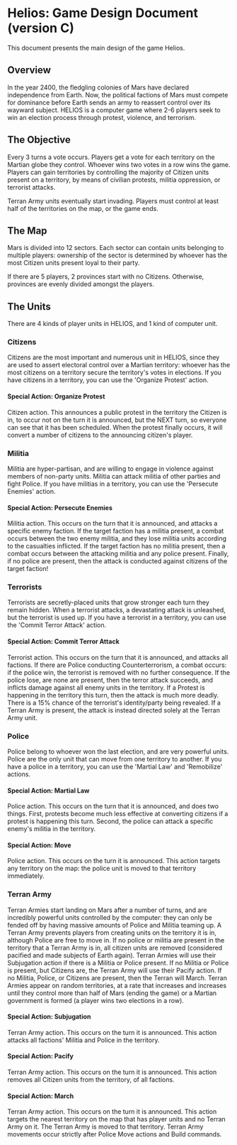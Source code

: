 # Helios: Game Design Document (version C)

This document presents the main design of the game Helios.

## Overview

In the year 2400, the fledgling colonies of Mars have declared independence from Earth. Now, the political factions of Mars must compete for dominance before Earth sends an army to reassert control over its wayward subject. HELIOS is a computer game where 2-6 players seek to win an election process through protest, violence, and terrorism.

## The Objective

Every 3 turns a vote occurs. Players get a vote for each territory on the Martian globe they control. Whoever wins two votes in a row wins the game. Players can gain territories by controlling the majority of Citizen units present on a territory, by means of civilian protests, militia oppression, or terrorist attacks.

Terran Army units eventually start invading. Players must control at least half of the territories on the map, or the game ends.

## The Map

Mars is divided into 12 sectors. Each sector can contain units belonging to multiple players: ownership of the sector is determined by whoever has the most Citizen units present loyal to their party.

If there are 5 players, 2 provinces start with no Citizens. Otherwise, provinces are evenly divided amongst the players.

## The Units

There are 4 kinds of player units in HELIOS, and 1 kind of computer unit.

### Citizens

Citizens are the most important and numerous unit in HELIOS, since they are used to assert electoral control over a Martian territory: whoever has the most citizens on a territory secure the territory's votes in elections. If you have citizens in a territory, you can use the 'Organize Protest' action.

#### Special Action: Organize Protest

Citizen action. This announces a public protest in the territory the Citizen is in, to occur not on the turn it is announced, but the NEXT turn, so everyone can see that it has been scheduled. When the protest finally occurs, it will convert a number of citizens to the announcing citizen's player.

### Militia

Militia are hyper-partisan, and are willing to engage in violence against members of non-party units. Militia can attack militia of other parties and fight Police. If you have militias in a territory, you can use the 'Persecute Enemies' action.

#### Special Action: Persecute Enemies

Militia action. This occurs on the turn that it is announced, and attacks a specific enemy faction. If the target faction has a militia present, a combat occurs between the two enemy militia, and they lose militia units according to the casualties inflicted. If the target faction has no militia present, then a combat occurs between the attacking militia and any police present. Finally, if no police are present, then the attack is conducted against citizens of the target faction!

### Terrorists

Terrorists are secretly-placed units that grow stronger each turn they remain hidden. When a terrorist attacks, a devastating attack is unleashed, but the terrorist is used up. If you have a terrorist in a territory, you can use the 'Commit Terror Attack' action.

#### Special Action: Commit Terror Attack

Terrorist action. This occurs on the turn that it is announced, and attacks all factions. If there are Police conducting Counterterrorism, a combat occurs: if the police win, the terrorist is removed with no further consequence. If the police lose, are none are present, then the terror attack succeeds, and inflicts damage against all enemy units in the territory. If a Protest is happening in the territory this turn, then the attack is much more deadly. There is a 15% chance of the terrorist's identity/party being revealed. If a Terran Army is present, the attack is instead directed solely at the Terran Army unit.

### Police

Police belong to whoever won the last election, and are very powerful units. Police are the only unit that can move from one territory to another. If you have a police in a territory, you can use the 'Martial Law' and 'Remobilize' actions.

#### Special Action: Martial Law

Police action. This occurs on the turn that it is announced, and does two things. First, protests become much less effective at converting citizens if a protest is happening this turn. Second, the police can attack a specific enemy's militia in the territory.

#### Special Action: Move

Police action. This occurs on the turn it is announced. This action targets any territory on the map: the police unit is moved to that territory immediately.

### Terran Army

Terran Armies start landing on Mars after a number of turns, and are incredibly powerful units controlled by the computer: they can only be fended off by having massive amounts of Police and Militia teaming up. A Terran Army prevents players from creating units on the territory it is in, although Police are free to move in. If no police or militia are present in the territory that a Terran Army is in, all citizen units are removed (considered pacified and made subjects of Earth again). Terran Armies will use their Subjugation action if there is a Militia or Police present. If no Militia or Police is present, but Citizens are, the Terran Army will use their Pacify action. If no Militia, Police, or Citizens are present, then the Terran will March. Terran Armies appear on random territories, at a rate that increases and increases until they control more than half of Mars (ending the game) or a Martian government is formed (a player wins two elections in a row).

#### Special Action: Subjugation

Terran Army action. This occurs on the turn it is announced. This action attacks all factions' Militia and Police in the territory.

#### Special Action: Pacify

Terran Army action. This occurs on the turn it is announced. This action removes all Citizen units from the territory, of all factions.

#### Special Action: March

Terran Army action. This occurs on the turn it is announced. This action targets the nearest territory on the map that has player units and no Terran Army on it. The Terran Army is moved to that territory. Terran Army movements occur strictly after Police Move actions and Build commands.
